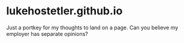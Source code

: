 # lukehostetler.github.io
Just a portkey for my thoughts to land on a page. Can you believe my employer has separate opinions?
